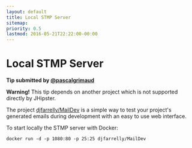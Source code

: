 ```yaml
---
layout: default
title: Local STMP Server
sitemap:
priority: 0.5
lastmod: 2016-05-21T22:22:00-00:00
---
```


# Local STMP Server

__Tip submitted by [@pascalgrimaud](https://github.com/pascalgrimaud)__

**Warning!** This tip depends on another project which is not supported directly by JHipster.

The project [djfarrelly/MailDev](https://github.com/djfarrelly/MailDev) is a simple way to test your project's generated emails during development with an easy to use web interface.

To start locally the STMP server with Docker:

```
docker run -d -p 1080:80 -p 25:25 djfarrelly/MailDev
```
